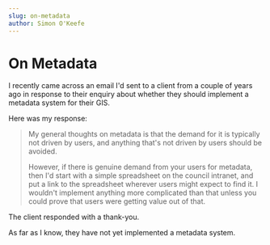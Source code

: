 ```yaml
---
slug: on-metadata
author: Simon O'Keefe
---
```


# On Metadata

I recently came across an email I'd sent to a client from a couple of years ago in response to their enquiry about whether they should implement a metadata system for their GIS.

Here was my response:

> My general thoughts on metadata is that the demand for it is typically not driven by users, and anything that's not driven by users should be avoided.
>
> However, if there is genuine demand from your users for metadata, then I'd start with a simple spreadsheet on the council intranet, and put a link to the spreadsheet wherever users might expect to find it. I wouldn't implement anything more complicated than that unless you could prove that users were getting value out of that.

The client responded with a thank-you.

As far as I know, they have not yet implemented a metadata system.
